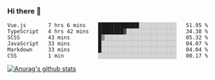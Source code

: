 ### Hi there 👋



<!--
**webB1an/webB1an** is a ✨ _special_ ✨ repository because its `README.md` (this file) appears on your GitHub profile.

Here are some ideas to get you started:

- 🔭 I’m currently working on ...
- 🌱 I’m currently learning ...
- 👯 I’m looking to collaborate on ...
- 🤔 I’m looking for help with ...
- 💬 Ask me about ...
- 📫 How to reach me: ...
- 😄 Pronouns: ...
- ⚡ Fun fact: ...
-->

<!--START_SECTION:waka-->

```text
Vue.js       7 hrs 6 mins    █████████████░░░░░░░░░░░░   51.95 %
TypeScript   4 hrs 42 mins   ████████▓░░░░░░░░░░░░░░░░   34.38 %
SCSS         43 mins         █▒░░░░░░░░░░░░░░░░░░░░░░░   05.32 %
JavaScript   33 mins         █░░░░░░░░░░░░░░░░░░░░░░░░   04.07 %
Markdown     33 mins         █░░░░░░░░░░░░░░░░░░░░░░░░   04.04 %
CSS          1 min           ░░░░░░░░░░░░░░░░░░░░░░░░░   00.17 %
```

<!--END_SECTION:waka-->


[![Anurag's github stats](https://github-readme-stats.vercel.app/api?username=webB1an&show_icons=true&theme=radical)](https://github.com/anuraghazra/github-readme-stats)

